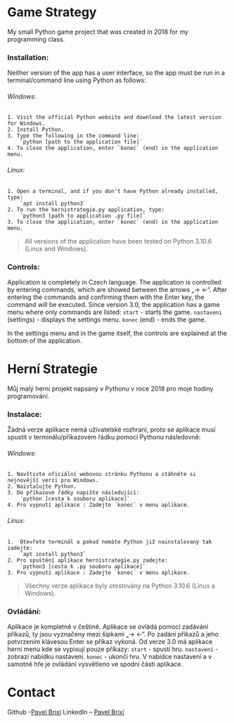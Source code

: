 # Game Strategy
 My small Python game project that was created in 2018 for my programming class.

### Installation: 
Neither version of the app has a user interface, so the app must be run in a terminal/command line using Python as follows: 

###### Windows: 
    1. Visit the official Python website and download the latest version for Windows. 
    2. Install Python. 
    3. Type the following in the command line: 
        `python [path to the application file]`
    4. To close the application, enter `konec` (end) in the application menu. 

###### Linux: 
    1. Open a terminal, and if you don't have Python already installed, type: 
        `apt install python3`
    2. To run the hernistrategie.py application, type:
        `python3 [path to application .py file]`
    3. To close the application, enter `konec` (end) in the application menu. 

> All versions of the application have been tested on Python 3.10.6 (Linux and Windows). 

### Controls: 
Application is completely in Czech language.
The application is controlled by entering commands, which are showed between the arrows „-> <-“.
After entering the commands and confirming them with the Enter key, the command will be executed. 
Since version 3.0, the application has a game menu where only commands are listed: 
    `start` - starts the game.
    `nastaveni` (settings) - displays the settings menu.
    `konec` (end) - ends the game.

In the settings menu and in the game itself, the controls are explained at the bottom of the application.

# Herní Strategie 
Můj malý herní projekt napsaný v Pythonu v roce 2018 pro moje hodiny programování.

### Instalace:
Žádná verze aplikace nemá uživatelské rozhraní, proto se aplikace musí spustit v terminálu/příkazovém řádku pomocí Pythonu následovně:

###### Windows:
    1. Navštivte oficiální webovou stránku Pythonu a stáhněte si nejnovější verzi pro Windows.
    2. Naistalujte Python.
    3. Do příkazové řádky napište následující:
	    `python [cesta k souboru aplikace]`
    4. Pro vypnutí aplikace : Zadejte `konec` v menu aplikace.
###### Linux:
    1.  Otevřete terminál a pokud nemáte Python již nainstalovaný tak zadejte:
	    `apt install python3`
    2. Pro spuštění aplikace hernistrategie.py zadejte:
	    `python3 [cesta k .py souboru aplikace]`
    3. Pro vypnutí aplikace : Zadejte `konec` v menu aplikace.

> Všechny verze aplikace byly otestovány na Python 3.10.6 (Linux a Windows).

### Ovládání:
Aplikace je kompletně v češtině.
Aplikace se ovládá pomocí zadávání příkazů, ty jsou vyznačeny mezi šipkami „-> <-“.
Po zadání příkazů a jeho potvrzením klávesou Enter se příkaz vykoná.
Od verze 3.0 má aplikace herní menu kde se vypisují pouze příkazy:
	`start` - spustí hru.
	`nastavení` - zobrazí nabídku nastavení.
	`konec` - ukončí hru.
V nabídce nastavení a v samotné hře je ovládání vysvětleno ve spodní části aplikace.

# Contact

Github -[Pavel Brixí](https://https://github.com/pavelbrixi/)
LinkedIn – [Pavel Brixí](https://www.linkedin.com/in/pavelbrixi/)
